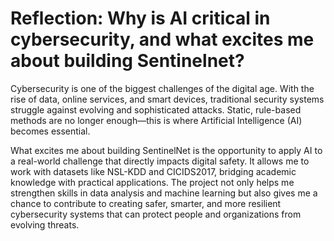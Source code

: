 # Reflection: Why is AI critical in cybersecurity, and what excites me about building Sentinelnet?
Cybersecurity is one of the biggest challenges of the digital age. With the rise of data, online services, and smart devices, traditional security systems struggle against evolving and sophisticated attacks. Static, rule-based methods are no longer enough—this is where Artificial Intelligence (AI) becomes essential.


What excites me about building SentinelNet is the opportunity to apply AI to a real-world challenge that directly impacts digital safety. It allows me to work with datasets like NSL-KDD and CICIDS2017, bridging academic knowledge with practical applications. The project not only helps me strengthen skills in data analysis and machine learning but also gives me a chance to contribute to creating safer, smarter, and more resilient cybersecurity systems that can protect people and organizations from evolving threats.